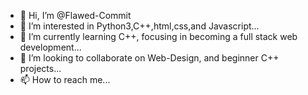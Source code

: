 - 👋 Hi, I’m @Flawed-Commit
- 👀 I’m interested in Python3,C++,html,css,and Javascript...
- 🌱 I’m currently learning C++, focusing in becoming a full stack web development...
- 💞️ I’m looking to collaborate on Web-Design, and beginner C++ projects...
- 📫 How to reach me...

<!---
Flawed-Commit/Flawed-Commit is a ✨ special ✨ repository because its `README.md` (this file) appears on your GitHub profile.
You can click the Preview link to take a look at your changes.
--->

